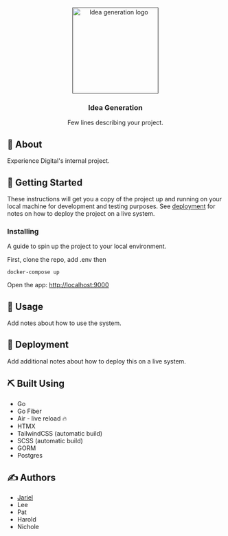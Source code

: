 <p align="center">
  <a href="" rel="noopener">
 <img height=200px src="https://i.imgur.com/0XBaixk.png" alt="Idea generation logo"></a>
</p>

<h3 align="center"> Idea Generation</h3>

<p align="center"> Few lines describing your project.
    <br> 
</p>

## 🧐 About <a name = "about"></a>

Experience Digital's internal project.
## 🏁 Getting Started <a name = "getting_started"></a>

These instructions will get you a copy of the project up and running on your local machine for development and testing purposes. See [deployment](#deployment) for notes on how to deploy the project on a live system.


### Installing

A guide to spin up the project to your local environment.

First, clone the repo, add .env then
```
docker-compose up
```

Open the app: [http://localhost:9000](http://localhost:9000) 


## 🎈 Usage <a name="usage"></a>

Add notes about how to use the system.

## 🚀 Deployment <a name = "deployment"></a>

Add additional notes about how to deploy this on a live system.

## ⛏️ Built Using <a name = "built_using"></a>

- Go
- Go Fiber
- Air - live reload 🔥
- HTMX
- TailwindCSS (automatic build)
- SCSS (automatic build)
- GORM
- Postgres

## ✍️ Authors <a name = "authors"></a>

- [Jariel](https://github.com/jarielbalberona)
- Lee
- Pat
- Harold
- Nichole